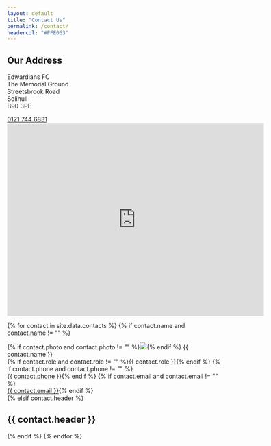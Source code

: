 ```yaml
---
layout: default
title: "Contact Us"
permalink: /contact/
headercol: "#FFE063"
---
```

## Our Address
<p>Edwardians FC<br>
The Memorial Ground<br>
Streetsbrook Road<br>
Solihull<br>
B90 3PE</p>
<a href="tel:0121 744 6831">0121 744 6831</a>

<iframe width="600" height="450" frameborder="0" style="border:0"
src="https://www.google.com/maps/embed/v1/place?q=Edwardians%20FC%20The%20Memorial%20Ground&key=AIzaSyAUS63McAE82HKV-b1stZQG0_x5DndJ3dU" allowfullscreen style="width:100%;"></iframe>

{% for contact in site.data.contacts %}
{% if contact.name and contact.name != "" %}
<div class="card business-card">
	{% if contact.photo and contact.photo != "" %}<img src="/assets/contacts/{{ contact.photo }}">{% endif %}
	<span>
		{{ contact.name }}<br>
		{% if contact.role and contact.role != "" %}<span class="subheading">{{ contact.role }}</span>{% endif %}
		{% if contact.phone and contact.phone != "" %}<br><a href="tel:{{ contact.phone }}">{{ contact.phone }}</a>{% endif %}
		{% if contact.email and contact.email != "" %}<br><a href="mailto:{{ contact.email }}">{{ contact.email }}</a>{% endif %}
	</span>
</div>
{% elsif contact.header %}

## {{ contact.header }}

{% endif %}
{% endfor %}
